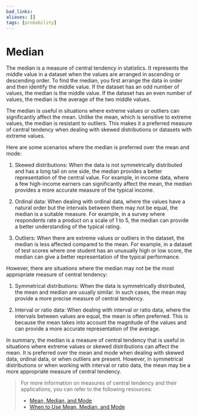 ```yaml
---
bad_links: 
aliases: []
tags: [probability]
---
```

# Median

The median is a measure of central tendency in statistics. It represents the middle value in a dataset when the values are arranged in ascending or descending order. To find the median, you first arrange the data in order and then identify the middle value. If the dataset has an odd number of values, the median is the middle value. If the dataset has an even number of values, the median is the average of the two middle values.

The median is useful in situations where extreme values or outliers can significantly affect the mean. Unlike the mean, which is sensitive to extreme values, the median is resistant to outliers. This makes it a preferred measure of central tendency when dealing with skewed distributions or datasets with extreme values.

Here are some scenarios where the median is preferred over the mean and mode:

1. Skewed distributions: When the data is not symmetrically distributed and has a long tail on one side, the median provides a better representation of the central value. For example, in income data, where a few high-income earners can significantly affect the mean, the median provides a more accurate measure of the typical income.

2. Ordinal data: When dealing with ordinal data, where the values have a natural order but the intervals between them may not be equal, the median is a suitable measure. For example, in a survey where respondents rate a product on a scale of 1 to 5, the median can provide a better understanding of the typical rating.

3. Outliers: When there are extreme values or outliers in the dataset, the median is less affected compared to the mean. For example, in a dataset of test scores where one student has an unusually high or low score, the median can give a better representation of the typical performance.

However, there are situations where the median may not be the most appropriate measure of central tendency:

1. Symmetrical distributions: When the data is symmetrically distributed, the mean and median are usually similar. In such cases, the mean may provide a more precise measure of central tendency.

2. Interval or ratio data: When dealing with interval or ratio data, where the intervals between values are equal, the mean is often preferred. This is because the mean takes into account the magnitude of the values and can provide a more accurate representation of the average.

In summary, the median is a measure of central tendency that is useful in situations where extreme values or skewed distributions can affect the mean. It is preferred over the mean and mode when dealing with skewed data, ordinal data, or when outliers are present. However, in symmetrical distributions or when working with interval or ratio data, the mean may be a more appropriate measure of central tendency.

> For more information on measures of central tendency and their applications, you can refer to the following resources:
> - [Mean, Median, and Mode](https://www.statisticshowto.com/probability-and-statistics/mean-median-mode/)
> - [When to Use Mean, Median, and Mode](https://www.statisticshowto.com/probability-and-statistics/mean-median-mode/)